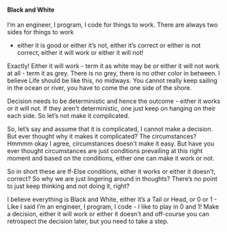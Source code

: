 #### Black and White

I’m an engineer, I program, I code for things to work. There are always two sides for things to work
- either it is good or either it’s not, either it’s correct or either is not correct, either it will
work or either it will not!

Exactly! Either it will work - term it as white may be or either it will not work at all - term it
as grey. There is no grey, there is no other color in between. I believe Life should be like this,
no midways. You cannot really keep sailing in the ocean or river, you have to come the one side of
the shore.

Decision needs to be deterministic and hence the outcome - either it works or it will not. If they
aren't deterministic, one just keep on hanging on their each side. So let’s not make it complicated.

So, let’s say and assume that it is complicated, I cannot make a decision. But ever thought why it
makes it complicated? The circumstances? Hmmmm okay I agree, circumstances doesn't make it easy. But
have you ever thought circumstances are just conditions prevailing at this right moment and based on
the conditions, either one can make it work or not.

So in short these are If-Else conditions, either it works or either it doesn’t, correct? So why we
are just lingering around in thoughts? There’s no point to just keep thinking and not doing it,
right?

I believe everything is Black and White, either it’s a Tail or Head, or 0 or 1 - Like I said I’m an
engineer, I program, I code - I like to play in 0 and 1! Make a decision, either it will work or
either it doesn't and off-course you can retrospect the decision later, but you need to take a step. 